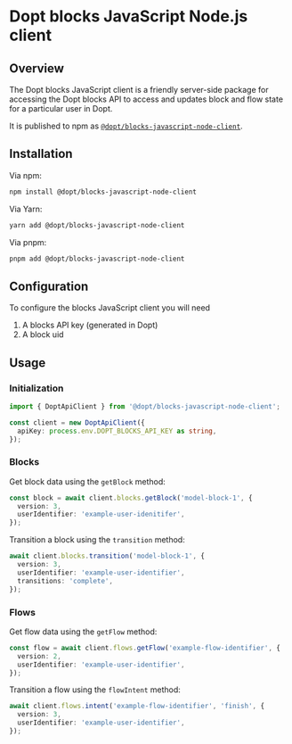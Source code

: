 # Dopt blocks JavaScript Node.js client

## Overview

The Dopt blocks JavaScript client is a friendly server-side package for accessing the Dopt blocks API to access and updates block and flow state for a particular user in Dopt.

It is published to npm as [`@dopt/blocks-javascript-node-client`](https://www.npmjs.com/package/@dopt/blocks-javascript-node-client).

## Installation

Via npm:

```bash
npm install @dopt/blocks-javascript-node-client
```

Via Yarn:

```bash
yarn add @dopt/blocks-javascript-node-client
```

Via pnpm:

```bash
pnpm add @dopt/blocks-javascript-node-client
```

## Configuration

To configure the blocks JavaScript client you will need

1. A blocks API key (generated in Dopt)
1. A block uid

## Usage

### Initialization

```ts
import { DoptApiClient } from '@dopt/blocks-javascript-node-client';

const client = new DoptApiClient({
  apiKey: process.env.DOPT_BLOCKS_API_KEY as string,
});
```

### Blocks

Get block data using the `getBlock` method:

```ts
const block = await client.blocks.getBlock('model-block-1', {
  version: 3,
  userIdentifier: 'example-user-idenitifer',
});
```

Transition a block using the `transition` method:

```ts
await client.blocks.transition('model-block-1', {
  version: 3,
  userIdentifier: 'example-user-identifier',
  transitions: 'complete',
});
```

### Flows

Get flow data using the `getFlow` method:

```ts
const flow = await client.flows.getFlow('example-flow-identifier', {
  version: 2,
  userIdentifier: 'example-user-identifier',
});
```

Transition a flow using the `flowIntent` method:

```ts
await client.flows.intent('example-flow-identifier', 'finish', {
  version: 3,
  userIdentifier: 'example-user-identifier',
});
```
